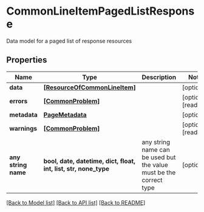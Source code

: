 # CommonLineItemPagedListResponse

Data model for a paged list of response resources

## Properties
Name | Type | Description | Notes
------------ | ------------- | ------------- | -------------
**data** | [**[ResourceOfCommonLineItem]**](ResourceOfCommonLineItem.md) |  | [optional] 
**errors** | [**[CommonProblem]**](CommonProblem.md) |  | [optional] [readonly] 
**metadata** | [**PageMetadata**](PageMetadata.md) |  | [optional] 
**warnings** | [**[CommonProblem]**](CommonProblem.md) |  | [optional] [readonly] 
**any string name** | **bool, date, datetime, dict, float, int, list, str, none_type** | any string name can be used but the value must be the correct type | [optional]

[[Back to Model list]](../README.md#documentation-for-models) [[Back to API list]](../README.md#documentation-for-api-endpoints) [[Back to README]](../README.md)


